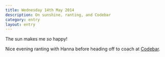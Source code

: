 ```yaml
---
title: Wednesday 14th May 2014
description: On sunshine, ranting, and Codebar
category: entry
layout: entry
---
```


The sun makes me *so* happy!

Nice evening ranting with Hanna before heading off to coach at [Codebar](http://codebar.io/).
